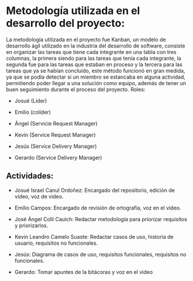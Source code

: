 # Metodología utilizada en el desarrollo del proyecto: 

La metodología utilizada en el proyecto fue Kanban, un modelo de desarrollo ágil utilizado en la industria del desarrollo de software, consiste en organizar las tareas que tiene cada integrante en una tabla con tres columnas, la primera siendo para las tareas que tenía cada integrante, la segunda fue para las tareas que estaban en proceso y la tercera para las tareas que ya se habían concluido, este método funcionó en gran medida, ya que se podía detectar si un miembro se estancaba en alguna actividad, permitiendo poder llegar a una solución como equipo, además de tener un buen seguimiento durante el proceso del proyecto.
Roles: 

+ Josué (Líder)

+ Emilio (colíder)

+ Ángel (Servicie Request Manager)

+ Kevin (Service Request Manager)

+ Jesús (Service Delivery Manager)

+ Gerardo (Service Delivery Manager)

## Actividades: 

+ Josué Israel Canul Ordoñez: Encargado del repositorio, edición de video, voz de video.

+ Emilio Campos: Encargado de revisión de ortografía, voz en el video.

+ José Ángel Collí Cauich: Redactar metodología para priorizar requisitos y priorizarlos.

+ Kevin Leandro Camelo Suaste: Redactar casos de uso, historia de usuario, requisitos no funcionales.

+ Jesús: Diagrama de casos de uso, requisitos funcionales, requisitos no funcionales.

+ Gerardo: Tomar apuntes de la bitácoras y voz en el video


